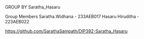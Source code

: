 GROUP BY Saratha_Hasaru

Group Members
Saratha.Widhana - 233AEB017
Hasaru Hiruditha - 223AEB022

https://github.com/SarathaSampath/DIP392-Saratha_Hasaru
